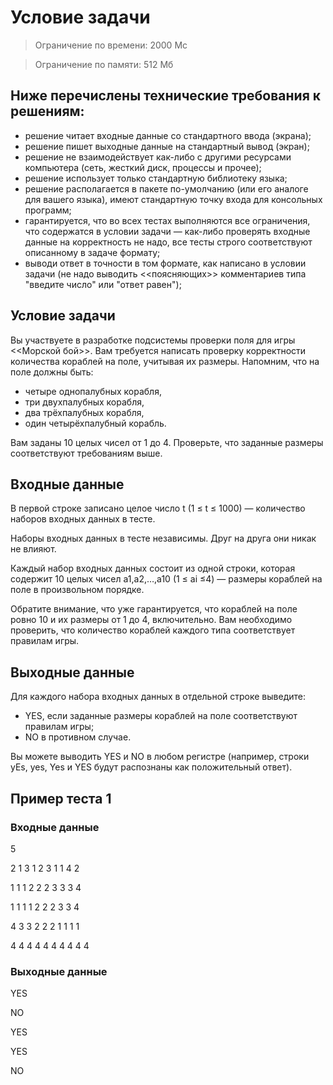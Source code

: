 # Условие задачи

> Ограничение по времени: 2000 Мс

> Ограничение по памяти: 512 Мб

## Ниже перечислены технические требования к решениям:
- решение читает входные данные со стандартного ввода (экрана);
- решение пишет выходные данные на стандартный вывод (экран);
- решение не взаимодействует как-либо с другими ресурсами компьютера (сеть, жесткий диск, процессы и прочее);
- решение использует только стандартную библиотеку языка;
- решение располагается в пакете по-умолчанию (или его аналоге для вашего языка), имеют стандартную точку входа для консольных программ;
- гарантируется, что во всех тестах выполняются все ограничения, что содержатся в условии задачи — как-либо проверять входные данные на корректность не надо, все тесты строго соответствуют описанному в задаче формату;
- выводи ответ в точности в том формате, как написано в условии задачи (не надо выводить <<поясняющих>> комментариев типа "введите число" или "ответ равен");

## Условие задачи

Вы участвуете в разработке подсистемы проверки поля для игры <<Морской бой>>. Вам требуется написать проверку корректности количества кораблей на поле, учитывая их размеры. Напомним, что на поле должны быть:
- четыре однопалубных корабля,
- три двухпалубных корабля,
- два трёхпалубных корабля,
- один четырёхпалубный корабль.

Вам заданы 10 целых чисел от 1 до 4. Проверьте, что заданные размеры соответствуют требованиям выше.

## Входные данные

В первой строке записано целое число t (1 ≤ t ≤ 1000) — количество наборов входных данных в тесте.

Наборы входных данных в тесте независимы. Друг на друга они никак не влияют.

Каждый набор входных данных состоит из одной строки, которая содержит 10 целых чисел а1,а2,…,а10 (1 ≤ ai ≤4) — размеры кораблей на поле в произвольном порядке.

Обратите внимание, что уже гарантируется, что кораблей на поле ровно 10 и их размеры от 1 до 4, включительно. Вам необходимо проверить, что количество кораблей каждого типа соответствует правилам игры.

## Выходные данные

Для каждого набора входных данных в отдельной строке выведите:
- YES, если заданные размеры кораблей на поле соответствуют правилам игры;
- NO в противном случае.

Вы можете выводить YES и NO в любом регистре (например, строки yEs, yes, Yes и YES будут распознаны как положительный ответ).

## Пример теста 1

### Входные данные

5

2 1 3 1 2 3 1 1 4 2

1 1 1 2 2 2 3 3 3 4

1 1 1 1 2 2 2 3 3 4

4 3 3 2 2 2 1 1 1 1

4 4 4 4 4 4 4 4 4 4

### Выходные данные

YES

NO

YES

YES

NO
